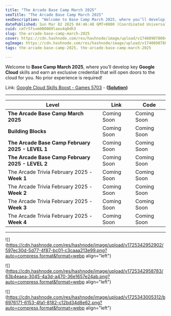 ```yaml
---
title: "The Arcade Base Camp March 2025"
seoTitle: "The Arcade Base Camp March 2025"
seoDescription: "Welcome to Base Camp March 2025, where you’ll develop key Google Cloud skills and earn an exclusive credential that will open doors to the cloud for you. No"
datePublished: Sun Mar 02 2025 04:46:48 GMT+0000 (Coordinated Universal Time)
cuid: cm7r5fsxm000009laeu4q0dh3
slug: the-arcade-base-camp-march-2025
cover: https://cdn.hashnode.com/res/hashnode/image/upload/v1740890780049/5c3f214d-6de3-498e-b4e1-40148e71cfc0.png
ogImage: https://cdn.hashnode.com/res/hashnode/image/upload/v1740890788886/f8a2747c-0947-40da-a0e8-3c879f038e43.png
tags: the-arcade-base-camp-2025, the-arcade-base-camp-march-2025

---
```


Welcome to **Base Camp March 2025**, where you’ll develop key **Google Cloud** skills and earn an exclusive credential that will open doors to the cloud for you. No prior experience is required!

Link: [Google Cloud Skills Boost - Games 5703](https://www.cloudskillsboost.google/games/5703/labs/36448) - **(**[**Solution**](https://eplus.dev/start-here-dont-skip-this-arcade-lab)**)**

---

| **Level** | **Link** | **Code** |
| --- | --- | --- |
| **The Arcade Base Camp March 2025** | Coming Soon | Coming Soon |
| **Building Blocks** | Coming Soon | Coming Soon |
| **The Arcade Base Camp February 2025 - LEVEL 1** | Coming Soon | Coming Soon |
| **The Arcade Base Camp February 2025 - LEVEL 2** | Coming Soon | Coming Soon |
| The Arcade Trivia February 2025 - **Week 1** | Coming Soon | Coming Soon |
| The Arcade Trivia February 2025 - **Week 2** | Coming Soon | Coming Soon |
| The Arcade Trivia February 2025 - **Week 3** | Coming Soon | Coming Soon |
| The Arcade Trivia February 2025 - **Week 4** | Coming Soon | Coming Soon |

---

![](https://cdn.hashnode.com/res/hashnode/image/upload/v1725342952902/597ec30d-5d77-4f87-bc01-c3caaa213e99.png?auto=compress,format&format=webp align="left")

![](https://cdn.hashnode.com/res/hashnode/image/upload/v1725342958783/63b4eaea-3045-4a3d-a470-36e1657e24ab.png?auto=compress,format&format=webp align="left")

![](https://cdn.hashnode.com/res/hashnode/image/upload/v1725343005312/b6976171-6153-4fa1-8182-c12bd34d8e62.png?auto=compress,format&format=webp align="left")